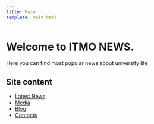 ```yaml
---
title: Main
template: main.html
---
```


# Welcome to ITMO NEWS.

Here you can find most popular news about university life 

## Site content

- [Latest News](latest/index.md)
- [Media](latest/index.md)
- [Blog](latest/index.md)
- [Contacts](latest/index.md)